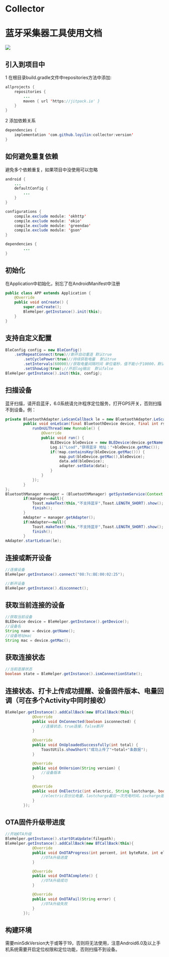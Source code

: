 # Collector
# 蓝牙采集器工具使用文档
[![](https://jitpack.io/v/loyilin/collector.svg)](https://jitpack.io/#loyilin/collector)

## 引入到项目中
1 在根目录build.gradle文件中repositories方法中添加:
````Java
allprojects {
	repositories {
		...
		maven { url 'https://jitpack.io' }
	}
}
````

2 添加依赖关系
````Java
dependencies {
	implementation 'com.github.loyilin:collector:version'
}
````

## 如何避免重复依赖
避免多个依赖重复，如果项目中没使用可以忽略
```Java
android {
    ...
    defaultConfig {
        ...
    }
}

configurations {
    compile.exclude module: 'okhttp'
    compile.exclude module: 'okio'
    compile.exclude module: 'greendao'
    compile.exclude module: 'gson'
}

dependencies {
        ...
}
````

## 初始化
在Application中初始化，别忘了在AndroidManifest中注册
```Java
public class APP extends Application {
    @Override
    public void onCreate() {
        super.onCreate();
        BleHelper.getInstance().init(this);
    }
}
````
## 支持自定义配置
```Java
BleConfig config = new BleConfig()
   	.setRepeatConnect(true)//断开自动重连 默认true
        .setCyclePower(true)//持续获取电量  默认true
        .setIntervals(60000)//获取电量间隔时间 单位毫秒，值不能小于10000，默认10000
        .setShowLog(true);//开启log输出  默认false
BleHelper.getInstance().init(this, config);
````

## 扫描设备
蓝牙扫描，请开启蓝牙，6.0系统请允许程序定位服务，打开GPS开关，否则扫描不到设备。例：
```Java
private BluetoothAdapter.LeScanCallback le = new BluetoothAdapter.LeScanCallback() {
        public void onLeScan(final BluetoothDevice device, final int rssi, byte[] scanRecord) {
            runOnUiThread(new Runnable() {
                @Override
                public void run() {
                    BLEDevice bleDevice = new BLEDevice(device.getName(), device.getAddress(), rssi);
                    Log.i("Load","获得蓝牙 地址："+bleDevice.getMac());
                    if(!map.containsKey(bleDevice.getMac())) {
                        map.put(bleDevice.getMac(),bleDevice);
                        data.add(bleDevice);
                        adapter.setData(data);
                    }
                }
            });
        }
};
BluetoothManager manager = (BluetoothManager) getSystemService(Context.BLUETOOTH_SERVICE);
        if(manager==null){
            Toast.makeText(this,"不支持蓝牙",Toast.LENGTH_SHORT).show();
            finish();
        }
        mAdapter = manager.getAdapter();
        if(mAdapter==null){
            Toast.makeText(this,"不支持蓝牙",Toast.LENGTH_SHORT).show();
            finish();
        }
mAdapter.startLeScan(le);
````

## 连接或断开设备
```Java
//连接设备
BleHelper.getInstance().connect("08:7c:BE:00:02:25");

//断开设备
BleHelper.getInstance().disconnect();
````

## 获取当前连接的设备
```Java
//获取当前设备
BLEDevice device = BleHelper.getInstance().getDevice();
//设备名
String name = device.getName();
//设备地址mac
String mac = device.getMac();
````

## 获取连接状态
```Java
//当前连接状态
boolean state = BleHelper.getInstance().ismConnectionState();
````


## 连接状态、打卡上传成功提醒、设备固件版本、电量回调（可在多个Activity中同时接收）
```Java
BleHelper.getInstance().addCallBack(new BTCallBack(this){
            @Override
            public void OnConnected(boolean isconnected) {
                //连接状态，true连接，false断开
            }
            
            @Override
            public void OnUploadedSuccessfully(int total) {
                ToastUtils.showShort("成功上传了"+total+"条数据");
            }

            @Override
            public void OnVersion(String version) {
                //设备版本
            }

            @Override
            public void OnElectric(int electric, String lastcharge, boolean ischarge) {
                //electric百分比电量，lastcharge最后一次充电时间，ischarge是否正在充电
            }
        });
````


## OTA固件升级带进度
```Java
//开始OTA升级
BleHelper.getInstance().startOtaUpdate(filepath);
BleHelper.getInstance().addCallBack(new BTCallBack(this){
            @Override
            public void OnOTAProgress(int percent, int byteRate, int elapsedTime) {
                //OTA升级进度
            }

            @Override
            public void OnOTAComplete() {
                //OTA升级成功
            }

            @Override
            public void OnOTAFail(String error) {
                //OTA升级失败
            }
        });
````

## 构建环境
需要minSdkVersion大于或等于19，否则将无法使用，注意Android6.0及以上手机系统需要开启定位权限和定位功能，否则扫描不到设备。



